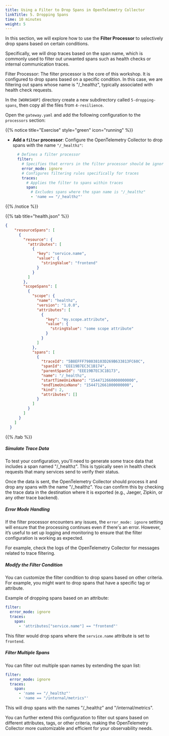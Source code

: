 ```yaml
---
title: Using a Filter to Drop Spans in OpenTelemetry Collector
linkTitle: 5. Dropping Spans
time: 10 minutes
weight: 5
---
```


In this section, we will explore how to use the **Filter Processor** to selectively drop spans based on certain conditions.

Specifically, we will drop traces based on the span name, which is commonly used to filter out unwanted spans such as health checks or internal communication traces.

Filter Processor: The filter processor is the core of this workshop. It is configured to drop spans based on a specific condition. In this case, we are filtering out spans whose name is "/_healthz", typically associated with health check requests.

In the `[WORKSHOP]` directory create a new subdirectory called `5-dropping-spans`, then copy all the files from `4-resilience`.

Open the `gateway.yaml` and add the following configuration to the `processors` section:

{{% notice title="Exercise" style="green" icon="running" %}}

- **Add a `filter` processor**: Configure the OpenTelemetry Collector to drop spans with the name `"/_healthz"`:

  ```yaml
    # Defines a filter processor
    filter:
      # Specifies that errors in the filter processor should be ignored
      error_mode: ignore
      # Configures filtering rules specifically for traces
      traces:
        # Applies the filter to spans within traces 
        span:
          # Excludes spans where the span name is "/_healthz"
          - 'name == "/_healthz"'
  ```

{{% /notice %}}

{{% tab title="health.json" %}}

```json
{
    "resourceSpans": [
      {
        "resource": {
          "attributes": [
            {
              "key": "service.name",
              "value": {
                "stringValue": "frontend"
              }
            }
          ]
        },
        "scopeSpans": [
          {
            "scope": {
              "name": "healthz",
              "version": "1.0.0",
              "attributes": [
                {
                  "key": "my.scope.attribute",
                  "value": {
                    "stringValue": "some scope attribute"
                  }
                }
              ]
            },
            "spans": [
              {
                "traceId": "5B8EFFF798038103D269B633813FC60C",
                "spanId": "EEE19B7EC3C1B174",
                "parentSpanId": "EEE19B7EC3C1B173",
                "name": "/_healthz",
                "startTimeUnixNano": "1544712660000000000",
                "endTimeUnixNano": "1544712661000000000",
                "kind": 2,
                "attributes": []
              }
            ]
          }
        ]
      }
    ]
  }
```

{{% /tab %}}

##### Simulate Trace Data

To test your configuration, you'll need to generate some trace data that includes a span named "/_healthz". This is typically seen in health check requests that many services send to verify their status.

Once the data is sent, the OpenTelemetry Collector should process it and drop any spans with the name "/_healthz". You can confirm this by checking the trace data in the destination where it is exported (e.g., Jaeger, Zipkin, or any other trace backend).

##### Error Mode Handling

If the filter processor encounters any issues, the `error_mode: ignore` setting will ensure that the processing continues even if there's an error. However, it’s useful to set up logging and monitoring to ensure that the filter configuration is working as expected.

For example, check the logs of the OpenTelemetry Collector for messages related to trace filtering.

##### Modify the Filter Condition

You can customize the filter condition to drop spans based on other criteria. For example, you might want to drop spans that have a specific tag or attribute.

Example of dropping spans based on an attribute:

```yaml
filter:
  error_mode: ignore
  traces:
    span:
      - 'attributes["service.name"] == "frontend"'
```

This filter would drop spans where the `service.name` attribute is set to `frontend`.

##### Filter Multiple Spans

You can filter out multiple span names by extending the span list:

```yaml
filter:
  error_mode: ignore
  traces:
    span:
      - 'name == "/_healthz"'
      - 'name == "/internal/metrics"'
```

This will drop spans with the names "/_healthz" and "/internal/metrics".

You can further extend this configuration to filter out spans based on different attributes, tags, or other criteria, making the OpenTelemetry Collector more customizable and efficient for your observability needs.
